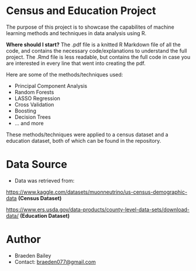 # Census and Education Project
The purpose of this project is to showcase the capabilites of machine learning methods and techniques in data analysis using R. 

**Where should I start?** The .pdf file is a knitted R Markdown file of all the code, and contains the necessary code/explanations to understand the full project. The .Rmd file is less readable, but contains the full code in case you are interested in every line that went into creating the pdf.

Here are some of the methods/techniques used:
+ Principal Component Analysis
+ Random Forests
+ LASSO Regression
+ Cross Validation
+ Boosting
+ Decision Trees 
+ ... and more

These methods/techniques were applied to a census dataset and a education dataset, both of which can be found in the repository.

# Data Source
+ Data was retrieved from: 

https://www.kaggle.com/datasets/muonneutrino/us-census-demographic-data **(Census Dataset)**

https://www.ers.usda.gov/data-products/county-level-data-sets/download-data/ **(Education Dataset)**

# Author
+ Braeden Bailey
+ Contact: braeden077@gmail.com
